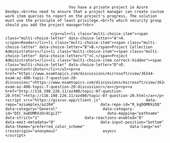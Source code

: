 <p class="card-text">
							
								You have a private project in Azure DevOps.<br>You need to ensure that a project manager can create custom work item queries to report on the project's progress. The solution must use the principle of least privilege.<br>To which security group should you add the project manager?<br>
							
						</p><ul><li class="multi-choice-item"><span class="multi-choice-letter" data-choice-letter="A">A.</span>Reader</li><li class="multi-choice-item"><span class="multi-choice-letter" data-choice-letter="B">B.</span>Project Collection Administrators</li><li class="multi-choice-item"><span class="multi-choice-letter" data-choice-letter="C">C.</span>Project Administrators</li><li class="multi-choice-item correct-hidden"><span class="multi-choice-letter" data-choice-letter="D">D.</span>Contributor</li></ul><p><a href="https://www.examtopics.com/discussions/microsoft/view/36244-exam-az-400-topic-7-question-20-discussion/">https://www.examtopics.com/discussions/microsoft/view/36244-exam-az-400-topic-7-question-20-discussion/</a></p><p><a href="http://116.198.226.11/az400/topic-07-question-20.html">http://116.198.226.11/az400/topic-07-question-20.html</a></p><script src="https://giscus.app/client.js"                    data-repo="azsamples/az204"                    data-repo-id="R_kgDOMRXzDQ"                    data-category="General"                    data-category-id="DIC_kwDOMRXzDc4Cgi27"                    data-mapping="pathname"                    data-strict="1"                    data-reactions-enabled="0"                    data-emit-metadata="0"                    data-input-position="bottom"                    data-theme="preferred_color_scheme"                    data-lang="en"                    crossorigin="anonymous"                    async>                    </script>